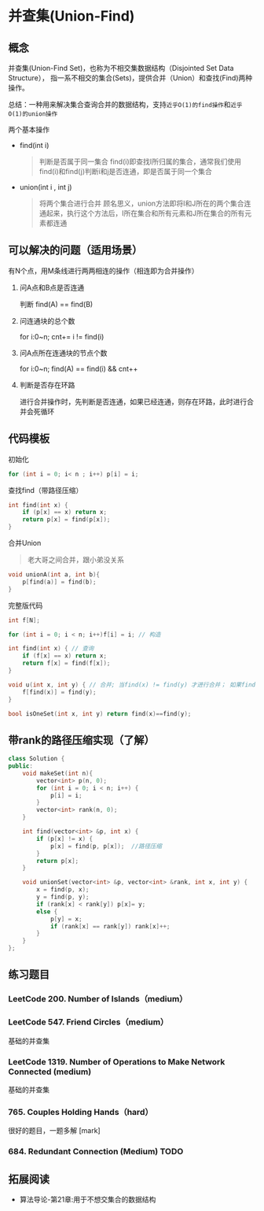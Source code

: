 # 并查集(Union-Find)

## 概念

并查集(Union-Find Set)，也称为不相交集数据结构（Disjointed Set Data Structure），
指一系不相交的集合(Sets)，提供合并（Union）和查找(Find)两种操作。

总结：一种用来解决集合查询合并的数据结构，支持`近乎O(1)的find操作`和`近乎O(1)的union操作`

两个基本操作

- find(int i)

    > 判断是否属于同一集合
    > find(i)即查找I所归属的集合，通常我们使用find(i)和find(j)判断i和j是否连通，即是否属于同一个集合
- union(int i , int j)

    > 将两个集合进行合并
    > 顾名思义，union方法即将I和J所在的两个集合连通起来，执行这个方法后，I所在集合和所有元素和J所在集合的所有元素都连通

## 可以解决的问题（适用场景）


有N个点，用M条线进行两两相连的操作（相连即为合并操作）

1. 问A点和B点是否连通

    判断 find(A) == find(B)

2. 问连通块的总个数

    for i:0~n;
        cnt+= i != find(i)

3. 问A点所在连通块的节点个数

    for i:0~n;
        find(A) == find(i) && cnt++

4. 判断是否存在环路

    进行合并操作时，先判断是否连通，如果已经连通，则存在环路，此时进行合并会死循环

## 代码模板

初始化

```cpp
for (int i = 0; i< n ; i++) p[i] = i;
```

查找find（带路径压缩）

```cpp
int find(int x) {
    if (p[x] == x) return x;
    return p[x] = find(p[x]);
}
```

合并Union

> 老大哥之间合并，跟小弟没关系

```cpp
void unionA(int a, int b){
    p[find(a)] = find(b);
}
```

完整版代码

```cpp
int f[N];

for (int i = 0; i < n; i++)f[i] = i; // 构造

int find(int x) { // 查询
    if (f[x] == x) return x;
    return f[x] = find(f[x]);
}

void u(int x, int y) { // 合并; 当find(x) != find(y) 才进行合并； 如果find(x) == find(y)，没必要进行合并，已经在一个集合；此时进行合并表明存在环路；
    f[find(x)] = find(y);
}

bool isOneSet(int x, int y) return find(x)==find(y);
```

## 带rank的路径压缩实现（了解）

```cpp
class Solution {
public:
    void makeSet(int n){
        vector<int> p(n, 0);
        for (int i = 0; i < n; i++) {
            p[i] = i;
        }
        vector<int> rank(n, 0);
    }

    int find(vector<int> &p, int x) {
        if (p[x] != x) {
            p[x] = find(p, p[x]);  //路径压缩
        }
        return p[x];
    }

    void unionSet(vector<int> &p, vector<int> &rank, int x, int y) {
        x = find(p, x);
        y = find(p, y);
        if (rank[x] < rank[y]) p[x]= y;
        else {
            p[y] = x;
            if (rank[x] == rank[y]) rank[x]++;
        }
    }
};
```

## 练习题目

### LeetCode 200. Number of Islands（medium）

### LeetCode 547. Friend Circles（medium）

基础的并查集

### LeetCode 1319. Number of Operations to Make Network Connected (medium)

基础的并查集

### 765. Couples Holding Hands（hard）

很好的题目，一题多解 [mark]

### 684. Redundant Connection (Medium) TODO

## 拓展阅读

- 算法导论-第21章:用于不想交集合的数据结构
